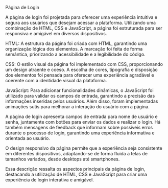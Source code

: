 Página de Login

A página de login foi projetada para oferecer uma experiência intuitiva e segura aos usuários que desejam acessar a plataforma. Utilizando uma combinação de HTML, CSS e JavaScript, a página foi estruturada para ser responsiva e amigável em diversos dispositivos.

HTML: A estrutura da página foi criada com HTML, garantindo uma organização lógica dos elementos. A marcação foi feita de forma semântica, priorizando a acessibilidade e a legibilidade do código.

CSS: O estilo visual da página foi implementado com CSS, proporcionando um design atraente e coeso. A escolha de cores, tipografia e disposição dos elementos foi pensada para oferecer uma experiência agradável e coerente com a identidade visual da plataforma.

JavaScript: Para adicionar funcionalidades dinâmicas, o JavaScript foi utilizado para validar os campos de entrada, garantindo a precisão das informações inseridas pelos usuários. Além disso, foram implementadas animações sutis para melhorar a interação do usuário com a página.

A página de login apresenta campos de entrada para nome de usuário e senha, juntamente com botões para enviar os dados e realizar o login. Há também mensagens de feedback que informam sobre possíveis erros durante o processo de login, garantindo uma experiência informativa e orientada ao usuário.

O design responsivo da página permite que a experiência seja consistente em diferentes dispositivos, adaptando-se de forma fluida a telas de tamanhos variados, desde desktops até smartphones.

Essa descrição ressalta os aspectos principais da página de login, destacando a utilização de HTML, CSS e JavaScript para criar uma experiência de login interativa e amigável.